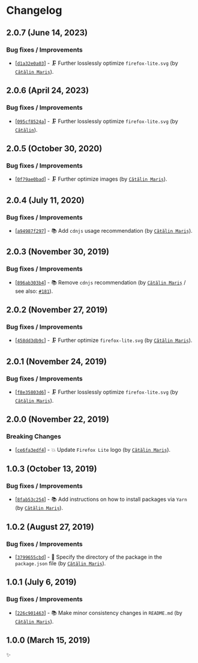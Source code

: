 <!-- markdownlint-disable line-length -->

Changelog
=========

2.0.7 (June 14, 2023)
---------------------

### Bug fixes / Improvements

* [[`d1a32e0a03`](https://github.com/alrra/browser-logos/commit/d1a32e0a039f64517493f1d34db19ee081d10b6f)] - 🗜 Further losslessly optimize `firefox-lite.svg` (by [`Cătălin Mariș`](https://github.com/alrra)).

2.0.6 (April 24, 2023)
----------------------

### Bug fixes / Improvements

* [[`095cf8524a`](https://github.com/alrra/browser-logos/commit/095cf8524a47077f023aecb7a61d859e279f7f2a)] - 🗜 Further losslessly optimize `firefox-lite.svg` (by [`Cătălin`](https://github.com/alrra)).

2.0.5 (October 30, 2020)
------------------------

### Bug fixes / Improvements

* [[`0f79ae0bad`](https://github.com/alrra/browser-logos/commit/0f79ae0baddfcffd3bcf2390abfcf4d621585b70)] - 🗜️ Further optimize images (by [`Cătălin Mariș`](https://github.com/alrra)).

2.0.4 (July 11, 2020)
---------------------

### Bug fixes / Improvements

* [[`a94987f297`](https://github.com/alrra/browser-logos/commit/a94987f29719142668cdf960b3f624ce1a3c6aa8)] - 📚 Add `cdnjs` usage recommendation (by [`Cătălin Mariș`](https://github.com/alrra)).

2.0.3 (November 30, 2019)
-------------------------

### Bug fixes / Improvements

* [[`896ab303b4`](https://github.com/alrra/browser-logos/commit/896ab303b43decd25c518ea5dc0081e6974d344a)] - 📚 Remove `cdnjs` recommendation (by [`Cătălin Mariș`](https://github.com/alrra) / see also: [`#181`](https://github.com/alrra/browser-logos/issues/181)).

2.0.2 (November 27, 2019)
-------------------------

### Bug fixes / Improvements

* [[`458dd3db9c`](https://github.com/alrra/browser-logos/commit/458dd3db9c4f5c451e0434006ba634f54cec030d)] - 🗜 Further optimize `firefox-lite.svg` (by [`Cătălin Mariș`](https://github.com/alrra)).

2.0.1 (November 24, 2019)
-------------------------

### Bug fixes / Improvements

* [[`f8e35803d6`](https://github.com/alrra/browser-logos/commit/f8e35803d67d255d17918260813cc0475e9b4d5b)] - 🗜 Further losslessly optimize `firefox-lite.svg` (by [`Cătălin Mariș`](https://github.com/alrra)).

2.0.0 (November 22, 2019)
-------------------------

### Breaking Changes

* [[`ce6fa3edf4`](https://github.com/alrra/browser-logos/commit/ce6fa3edf410938376de49a94cd4330fd4d2eb74)] - 💥 Update `Firefox Lite` logo (by [`Cătălin Mariș`](https://github.com/alrra)).

1.0.3 (October 13, 2019)
------------------------

### Bug fixes / Improvements

* [[`8fab53c254`](https://github.com/alrra/browser-logos/commit/8fab53c2544fe45642f4b330f21c426a07c63367)] - 📚 Add instructions on how to install packages via `Yarn` (by [`Cătălin Mariș`](https://github.com/alrra)).

1.0.2 (August 27, 2019)
-----------------------

### Bug fixes / Improvements

* [[`3799655cbd`](https://github.com/alrra/browser-logos/commit/3799655cbde62ea2de2a8a2b12a6123edae087b1)] - 🔧 Specify the directory of the package in the `package.json` file (by [`Cătălin Mariș`](https://github.com/alrra)).

1.0.1 (July 6, 2019)
--------------------

### Bug fixes / Improvements

* [[`226c901463`](https://github.com/alrra/browser-logos/commit/226c9014633a3282758019e78ef294c3f56eaa79)] - 📚 Make minor consistency changes in `README.md` (by [`Cătălin Mariș`](https://github.com/alrra)).

1.0.0 (March 15, 2019)
----------------------

✨
